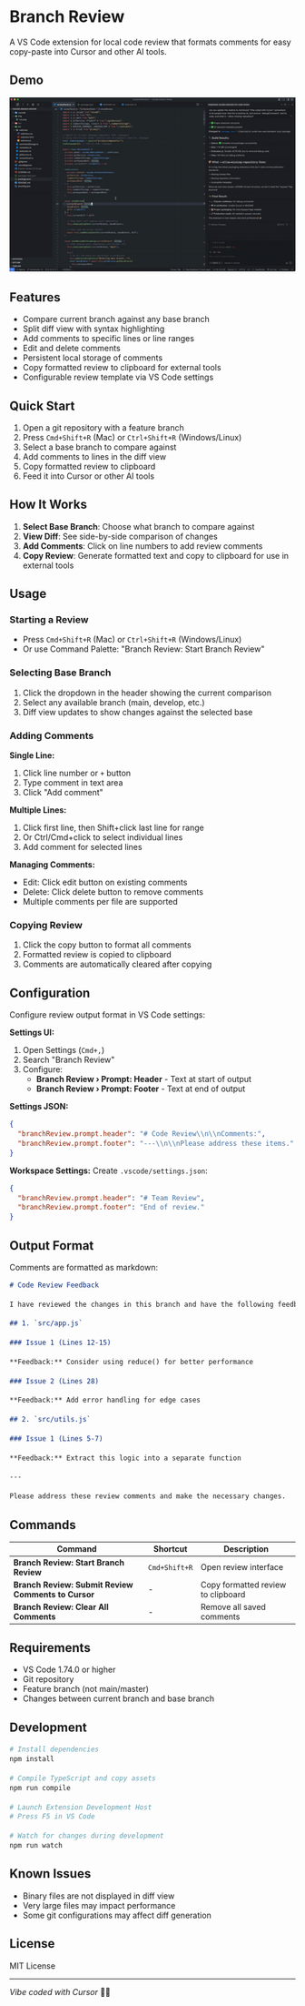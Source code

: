 # Branch Review

A VS Code extension for local code review that formats comments for easy copy-paste into Cursor and other AI tools.

## Demo

![Branch Review Demo](img/example.gif)

## Features

- Compare current branch against any base branch
- Split diff view with syntax highlighting
- Add comments to specific lines or line ranges
- Edit and delete comments
- Persistent local storage of comments
- Copy formatted review to clipboard for external tools
- Configurable review template via VS Code settings

## Quick Start

1. Open a git repository with a feature branch
2. Press `Cmd+Shift+R` (Mac) or `Ctrl+Shift+R` (Windows/Linux)
3. Select a base branch to compare against
4. Add comments to lines in the diff view
5. Copy formatted review to clipboard
6. Feed it into Cursor or other AI tools

## How It Works

1. **Select Base Branch**: Choose what branch to compare against
2. **View Diff**: See side-by-side comparison of changes
3. **Add Comments**: Click on line numbers to add review comments
4. **Copy Review**: Generate formatted text and copy to clipboard for use in external tools

## Usage

### Starting a Review

- Press `Cmd+Shift+R` (Mac) or `Ctrl+Shift+R` (Windows/Linux)
- Or use Command Palette: "Branch Review: Start Branch Review"

### Selecting Base Branch

1. Click the dropdown in the header showing the current comparison
2. Select any available branch (main, develop, etc.)
3. Diff view updates to show changes against the selected base

### Adding Comments

**Single Line:**
1. Click line number or `+` button
2. Type comment in text area
3. Click "Add comment"

**Multiple Lines:**
1. Click first line, then Shift+click last line for range
2. Or Ctrl/Cmd+click to select individual lines
3. Add comment for selected lines

**Managing Comments:**
- Edit: Click edit button on existing comments
- Delete: Click delete button to remove comments
- Multiple comments per file are supported

### Copying Review

1. Click the copy button to format all comments
2. Formatted review is copied to clipboard
3. Comments are automatically cleared after copying

## Configuration

Configure review output format in VS Code settings:

**Settings UI:**
1. Open Settings (`Cmd+,`)
2. Search "Branch Review"
3. Configure:
   - **Branch Review › Prompt: Header** - Text at start of output
   - **Branch Review › Prompt: Footer** - Text at end of output

**Settings JSON:**
```json
{
  "branchReview.prompt.header": "# Code Review\\n\\nComments:",
  "branchReview.prompt.footer": "---\\n\\nPlease address these items."
}
```

**Workspace Settings:**
Create `.vscode/settings.json`:
```json
{
  "branchReview.prompt.header": "# Team Review",
  "branchReview.prompt.footer": "End of review."
}
```

## Output Format

Comments are formatted as markdown:

```markdown
# Code Review Feedback

I have reviewed the changes in this branch and have the following feedback:

## 1. `src/app.js`

### Issue 1 (Lines 12-15)

**Feedback:** Consider using reduce() for better performance

### Issue 2 (Lines 28)

**Feedback:** Add error handling for edge cases

## 2. `src/utils.js`

### Issue 1 (Lines 5-7)

**Feedback:** Extract this logic into a separate function

---

Please address these review comments and make the necessary changes.
```

## Commands

| Command | Shortcut | Description |
|---------|----------|-------------|
| **Branch Review: Start Branch Review** | `Cmd+Shift+R` | Open review interface |
| **Branch Review: Submit Review Comments to Cursor** | - | Copy formatted review to clipboard |
| **Branch Review: Clear All Comments** | - | Remove all saved comments |

## Requirements

- VS Code 1.74.0 or higher
- Git repository
- Feature branch (not main/master)
- Changes between current branch and base branch

## Development

```bash
# Install dependencies
npm install

# Compile TypeScript and copy assets
npm run compile

# Launch Extension Development Host
# Press F5 in VS Code

# Watch for changes during development
npm run watch
```

## Known Issues

- Binary files are not displayed in diff view
- Very large files may impact performance
- Some git configurations may affect diff generation

## License

MIT License

---

*Vibe coded with Cursor* 🤖✨
